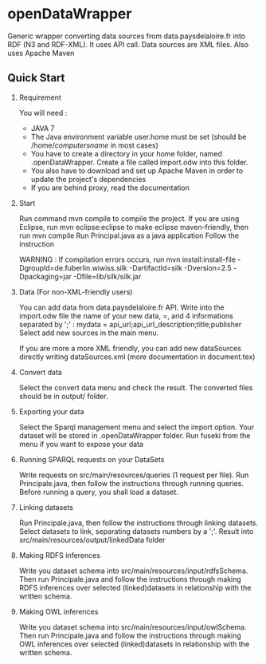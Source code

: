 openDataWrapper
===============

Generic wrapper converting data sources from data.paysdelaloire.fr into RDF (N3 and RDF-XML). It uses API call. Data sources are XML files. Also uses Apache Maven

Quick Start
-----------

1) Requirement

	You will need :
	- JAVA 7
	- The Java environment variable user.home must be set (should be /home/*computersname* in most cases)
	- You have to create a directory in your home folder, named .openDataWrapper. Create a file called import.odw into this folder.
	- You also have to download and set up Apache Maven in order to update the project's dependencies
	- If you are behind proxy, read the documentation

2) Start

	Run command mvn compile to compile the project. If you are using Eclipse, run mvn eclipse:eclipse to make eclipse maven-friendly, then run mvn compile
	Run Principal.java as a java application
	Follow the instruction

	WARNING : If compilation errors occurs, run mvn install:install-file -DgroupId=de.fuberlin.wiwiss.silk -DartifactId=silk -Dversion=2.5 -Dpackaging=jar -Dfile=lib/silk/silk.jar

	
3) Data (For non-XML-friendly users)
	
	You can add data from data.paysdelaloire.fr API. 
	Write into the import.odw file the name of your new data, =, and 4 informations separated by ';' :
		mydata = api_url;api_url_description;title;publisher
	Select add new sources in the main menu.

	If you are more a more XML friendly, you can add new dataSources directly writing dataSources.xml (more documentation in document.tex)

4) Convert data

	Select the convert data menu and check the result. The converted files should be in output/ folder.
	
5) Exporting your data

	Select the Sparql management menu and select the import option. Your dataset will be stored in .openDataWrapper folder.
	Run fuseki from the menu if you want to expose your data

6) Running SPARQL requests on your DataSets

	Write requests on src/main/resources/queries (1 request per file). Run Principale.java, then follow the instructions through running queries. Before running a query, you shall load a dataset.

7) Linking datasets

	Run Principale.java, then follow the instructions through linking datasets. Select datasets to link, separating datasets numbers by a ';'.
	Result into src/main/resources/output/linkedData folder

8) Making RDFS inferences

	Write you dataset schema into src/main/resources/input/rdfsSchema.
	Then run Principale.java and follow the instructions through making RDFS inferences over selected (linked)datasets in relationship with the written schema.
			
9) Making OWL inferences

	Write you dataset schema into src/main/resources/input/owlSchema.
	Then run Principale.java and follow the instructions through making OWL inferences over selected (linked)datasets in relationship with the written schema.
	